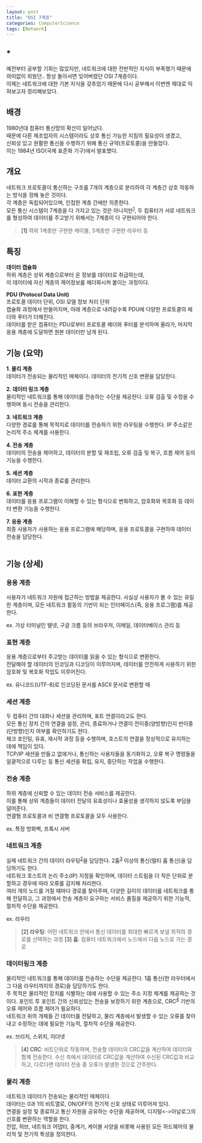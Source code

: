 ```yaml
---
layout: post
title: "OSI 7계층"
categories: ComputerScience
tags: [Network]
---
```


## *
예전부터 공부할 기회는 많았지만, 네트워크에 대한 전반적인 지식이 부족했기 때문에 의미없이 외웠던.. 항상 돌아서면 잊어버렸던 OSI 7계층이다.\
이제는 네트워크에 대한 기본 지식을 갖추었기 때문에 다시 공부해서 이번엔 제대로 익혀보고자 정리해보았다.

## 배경

1980년대 컴퓨터 통신망의 확산이 일어났다.\
때문에 다른 제조업자의 시스템이라도 상호 통신 가능한 지침의 필요성이 생겼고,\
신뢰성 있고 원활한 통신을 수행하기 위해 통신 규약(프로토콜)을 만들었다.\
이는 1984년 ISO(국제 표준화 기구)에서 발표했다.

## 개요

네트워크 프로토콜이 통신하는 구조를 7개의 계층으로 분리하여 각 계층간 상호 작동하는 방식을 정해 놓은 것이다.\
각 계층은 독립되어있으며, 인접한 계층 간에만 의존한다.\
모든 통신 시스템이 7계층을 다 가지고 있는 것은 아니지만<sup>[1](#footnote_1)</sup>, 두 컴퓨터가 서로 네트워크를 형성하여 데이터를 주고받기 위해서는 7계층이 다 구현되어야 한다.

> <a name="footnote_1">[1]</a> 하위 1계층만 구현한 케이블, 3계층만 구현한 라우터 등

## 특징

**데이터 캡슐화**\
하위 계층은 상위 계층으로부터 온 정보를 데이터로 취급하는데,\
이 데이터에 자신 계층의 제어정보를 헤더화시켜 붙이는 과정이다.

**PDU (Protocol Data Unit)**\
프로토콜 데이터 단위, OSI 모델 정보 처리 단위\
캡슐화 과정에서 만들어지며, 아래 계층으로 내려갈수록 PDU에 다양한 프로토콜의 헤더와 푸터가 더해진다.\
데이터를 받은 컴퓨터는 PDU로부터 프로토콜 헤더와 푸터를 분석하며 올라가, 마지막 응용 계층에 도달하면 원본 데이터만 남게 된다.

## 기능 (요약)

**1. 물리 계층**\
데이터가 전송되는 물리적인 매체이다. 데이터의 전기적 신호 변환을 담당한다.

**2. 데이터 링크 계층**\
물리적인 네트워크를 통해 데이터를 전송하는 수단을 제공한다. 오류 검출 및 수정을 수행하며 동시 전송을 관리한다.

**3. 네트워크 계층**\
다양한 경로를 통해 목적지로 데이터를 전송하기 위한 라우팅을 수행한다. IP 주소같은 논리적 주소 체계를 사용한다.

**4. 전송 계층**\
데이터의 전송을 제어하고, 데이터의 분할 및 재조립, 오류 검출 및 복구, 흐름 제어 등의 기능을 수행한다.

**5. 세션 계층**\
데이터 교환의 시작과 종료를 관리한다.

**6. 표현 계층**\
데이터를 응용 프로그램이 이해할 수 있는 형식으로 변화하고, 암호화와 복호화 등 데이터 변환 기능을 수행한다.

**7. 응용 계층**\
최종 사용자가 사용하는 응용 프로그램에 해당하며, 응용 프로토콜을 구현하여 데이터 전송을 담당한다.
<br><br>

## 기능 (상세)

### 응용 계층

사용자가 네트워크 자원에 접근하는 방법을 제공한다. 사실상 사용자가 볼 수 있는 유일한 계층이며, 모든 네트워크 활동의 기반이 되는 인터페이스(즉, 응용 프로그램)를 제공한다.

ex. 가상 터미널인 텔넷, 구글 크롬 등의 브라우저, 이메일, 데이터베이스 관리 등

### 표현 계층

응용 계층으로부터 주고받는 데이터를 읽을 수 있는 형식으로 변환한다.\
전달해야 할 데이터의 인코딩과 디코딩이 이루어지며, 데이터를 안전하게 사용하기 위한 암호화 및 복호화 작업도 이루어진다.

ex. 유니코드(UTF-8)로 인코딩된 문서를 ASCII 문서로 변환할 때

### 세션 계층

두 컴퓨터 간의 대화나 세션을 관리하며, 포트 연결이라고도 한다.\
모든 통신 장치 간의 연결을 설정, 관리, 종료하거나 연결이 전이중(양방향)인지 반이중(단방향)인지 여부를 확인하기도 한다.\
체크 포인팅, 유휴, 재시작 과정 등을 수행하며, 호스트의 연결을 정상적으로 유지하는 데에 책임이 있다.\
TCP/IP 세션을 만들고 없애거나, 통신하는 사용자들을 동기화하고, 오류 복구 명령들을 일괄적으로 다루는 등 통신 세션을 확립, 유지, 중단하는 작업을 수행한다.

### 전송 계층

하위 계층에 신뢰할 수 있는 데이터 전송 서비스를 제공한다.\
이를 통해 상위 계층들이 데이터 전달의 유효성이나 효율성을 생각하지 않도록 부담을 덜어준다.\
연결형 프로토콜과 비 연결형 프로토콜을 모두 사용한다.

ex. 특정 방화벽, 프록시 서버

### 네트워크 계층

실제 네트워크 간의 데이터 라우팅<sup>[2](#footnote_2)</sup>을 담당한다. 2홉<sup>[3](#footnote_3)</sup> 이상의 통신(멀티 홉 통신)을 담당하기도 한다.\
네트워크 호스트의 논리 주소(IP) 지정을 확인하며, 데이터 스트림을 더 작은 단위로 분할하고 경우에 따라 오류를 감지해 처리한다.\
여러 개의 노드를 거칠 때마다 경로를 찾아주며, 다양한 길이의 데이터를 네트워크를 통해 전달하고, 그 과정에서 전송 계층이 요구하는 서비스 품질을 제공하기 위한 기능적, 절차적 수단을 제공한다.

ex. 라우터

> <a name="footnote_2">[2] 라우팅</a>: 어떤 네트워크 안에서 통신 데이터를 최대한 빠르게 보낼 최적의 경로를 선택하는 과정
<a name="footnote_3">[3] 홉</a>: 컴퓨터 네트워크에서 노드에서 다음 노드로 가는 경로

### 데이터링크 계층

물리적인 네트워크를 통해 데이터를 전송하는 수단을 제공한다. 1홉 통신(한 라우터에서 그 다음 라우터까지의 경로)을 담당하기도 한다.\
주 목적은 물리적인 장치를 식별하는 데에 사용할 수 있는 주소 지정 체계를 제공하는 것이다.
포인트 투 포인트 간의 신뢰성있는 전송을 보장하기 위한 계층으로, CRC<sup>[4](#footnote_4)</sup> 기반의 오류 제어와 흐름 제어가 필요하다.\
네트워크 위의 개체들 간 데이터를 전달하고, 물리 계층에서 발생할 수 있는 오류를 찾아내고 수정하는 데에 필요한 기능적, 절차적 수단을 제공한다.

ex. 브리치, 스위치, 이더넷

> <a name="footnote_4">[4] CRC</a>: 비트단위로 작동하며, 전송할 데이터의 CRC값을 계산하여 데이터와 함께 전송한다. 수신 측에서 데이터로 CRC값을 계산하여 수신된 CRC값과 비교하고, 다르다면 데이터 전송 중 오류가 발생한 것으로 간주한다.

### 물리 계층

네트워크 데이터가 전송되는 물리적인 매체이다.\
데이터는 0과 1의 비트열로, ON/OFF의 전기적 신호 상태로 이루어져 있다.\
연결을 설정 및 종료하고 통신 자원을 공유하는 수단을 제공하며, 디지털<->아날로그의 신호를 변환하는 역할을 한다.\
전압, 허브, 네트워크 어댑터, 중계기, 케이블 사양을 비롯해 사용된 모든 하드웨어의 물리적 및 전기적 특성을 정의한다.